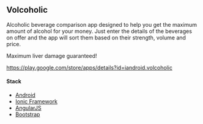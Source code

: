 ## Volcoholic

Alcoholic beverage comparison app designed to help you get the maximum amount of alcohol for your money. 
Just enter the details of the beverages on offer and the app will sort them based on their strength, volume and price.

Maximum liver damage guaranteed!

https://play.google.com/store/apps/details?id=iandroid.volcoholic

#### Stack

* [Android](http://developer.android.com/)
* [Ionic Framework](http://ionicframework.com/)
* [AngularJS](http://angularjs.org/)
* [Bootstrap](http://getbootstrap.com/)